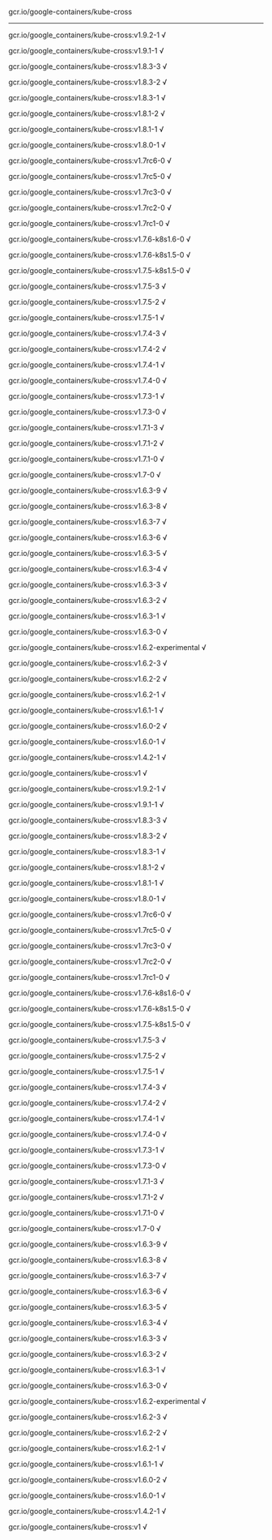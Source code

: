 gcr.io/google-containers/kube-cross 

----
gcr.io/google_containers/kube-cross:v1.9.2-1 √

gcr.io/google_containers/kube-cross:v1.9.1-1 √

gcr.io/google_containers/kube-cross:v1.8.3-3 √

gcr.io/google_containers/kube-cross:v1.8.3-2 √

gcr.io/google_containers/kube-cross:v1.8.3-1 √

gcr.io/google_containers/kube-cross:v1.8.1-2 √

gcr.io/google_containers/kube-cross:v1.8.1-1 √

gcr.io/google_containers/kube-cross:v1.8.0-1 √

gcr.io/google_containers/kube-cross:v1.7rc6-0 √

gcr.io/google_containers/kube-cross:v1.7rc5-0 √

gcr.io/google_containers/kube-cross:v1.7rc3-0 √

gcr.io/google_containers/kube-cross:v1.7rc2-0 √

gcr.io/google_containers/kube-cross:v1.7rc1-0 √

gcr.io/google_containers/kube-cross:v1.7.6-k8s1.6-0 √

gcr.io/google_containers/kube-cross:v1.7.6-k8s1.5-0 √

gcr.io/google_containers/kube-cross:v1.7.5-k8s1.5-0 √

gcr.io/google_containers/kube-cross:v1.7.5-3 √

gcr.io/google_containers/kube-cross:v1.7.5-2 √

gcr.io/google_containers/kube-cross:v1.7.5-1 √

gcr.io/google_containers/kube-cross:v1.7.4-3 √

gcr.io/google_containers/kube-cross:v1.7.4-2 √

gcr.io/google_containers/kube-cross:v1.7.4-1 √

gcr.io/google_containers/kube-cross:v1.7.4-0 √

gcr.io/google_containers/kube-cross:v1.7.3-1 √

gcr.io/google_containers/kube-cross:v1.7.3-0 √

gcr.io/google_containers/kube-cross:v1.7.1-3 √

gcr.io/google_containers/kube-cross:v1.7.1-2 √

gcr.io/google_containers/kube-cross:v1.7.1-0 √

gcr.io/google_containers/kube-cross:v1.7-0 √

gcr.io/google_containers/kube-cross:v1.6.3-9 √

gcr.io/google_containers/kube-cross:v1.6.3-8 √

gcr.io/google_containers/kube-cross:v1.6.3-7 √

gcr.io/google_containers/kube-cross:v1.6.3-6 √

gcr.io/google_containers/kube-cross:v1.6.3-5 √

gcr.io/google_containers/kube-cross:v1.6.3-4 √

gcr.io/google_containers/kube-cross:v1.6.3-3 √

gcr.io/google_containers/kube-cross:v1.6.3-2 √

gcr.io/google_containers/kube-cross:v1.6.3-1 √

gcr.io/google_containers/kube-cross:v1.6.3-0 √

gcr.io/google_containers/kube-cross:v1.6.2-experimental √

gcr.io/google_containers/kube-cross:v1.6.2-3 √

gcr.io/google_containers/kube-cross:v1.6.2-2 √

gcr.io/google_containers/kube-cross:v1.6.2-1 √

gcr.io/google_containers/kube-cross:v1.6.1-1 √

gcr.io/google_containers/kube-cross:v1.6.0-2 √

gcr.io/google_containers/kube-cross:v1.6.0-1 √

gcr.io/google_containers/kube-cross:v1.4.2-1 √

gcr.io/google_containers/kube-cross:v1 √

gcr.io/google_containers/kube-cross:v1.9.2-1 √

gcr.io/google_containers/kube-cross:v1.9.1-1 √

gcr.io/google_containers/kube-cross:v1.8.3-3 √

gcr.io/google_containers/kube-cross:v1.8.3-2 √

gcr.io/google_containers/kube-cross:v1.8.3-1 √

gcr.io/google_containers/kube-cross:v1.8.1-2 √

gcr.io/google_containers/kube-cross:v1.8.1-1 √

gcr.io/google_containers/kube-cross:v1.8.0-1 √

gcr.io/google_containers/kube-cross:v1.7rc6-0 √

gcr.io/google_containers/kube-cross:v1.7rc5-0 √

gcr.io/google_containers/kube-cross:v1.7rc3-0 √

gcr.io/google_containers/kube-cross:v1.7rc2-0 √

gcr.io/google_containers/kube-cross:v1.7rc1-0 √

gcr.io/google_containers/kube-cross:v1.7.6-k8s1.6-0 √

gcr.io/google_containers/kube-cross:v1.7.6-k8s1.5-0 √

gcr.io/google_containers/kube-cross:v1.7.5-k8s1.5-0 √

gcr.io/google_containers/kube-cross:v1.7.5-3 √

gcr.io/google_containers/kube-cross:v1.7.5-2 √

gcr.io/google_containers/kube-cross:v1.7.5-1 √

gcr.io/google_containers/kube-cross:v1.7.4-3 √

gcr.io/google_containers/kube-cross:v1.7.4-2 √

gcr.io/google_containers/kube-cross:v1.7.4-1 √

gcr.io/google_containers/kube-cross:v1.7.4-0 √

gcr.io/google_containers/kube-cross:v1.7.3-1 √

gcr.io/google_containers/kube-cross:v1.7.3-0 √

gcr.io/google_containers/kube-cross:v1.7.1-3 √

gcr.io/google_containers/kube-cross:v1.7.1-2 √

gcr.io/google_containers/kube-cross:v1.7.1-0 √

gcr.io/google_containers/kube-cross:v1.7-0 √

gcr.io/google_containers/kube-cross:v1.6.3-9 √

gcr.io/google_containers/kube-cross:v1.6.3-8 √

gcr.io/google_containers/kube-cross:v1.6.3-7 √

gcr.io/google_containers/kube-cross:v1.6.3-6 √

gcr.io/google_containers/kube-cross:v1.6.3-5 √

gcr.io/google_containers/kube-cross:v1.6.3-4 √

gcr.io/google_containers/kube-cross:v1.6.3-3 √

gcr.io/google_containers/kube-cross:v1.6.3-2 √

gcr.io/google_containers/kube-cross:v1.6.3-1 √

gcr.io/google_containers/kube-cross:v1.6.3-0 √

gcr.io/google_containers/kube-cross:v1.6.2-experimental √

gcr.io/google_containers/kube-cross:v1.6.2-3 √

gcr.io/google_containers/kube-cross:v1.6.2-2 √

gcr.io/google_containers/kube-cross:v1.6.2-1 √

gcr.io/google_containers/kube-cross:v1.6.1-1 √

gcr.io/google_containers/kube-cross:v1.6.0-2 √

gcr.io/google_containers/kube-cross:v1.6.0-1 √

gcr.io/google_containers/kube-cross:v1.4.2-1 √

gcr.io/google_containers/kube-cross:v1 √

